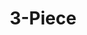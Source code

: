 ---
layout: playlist
title: 3-Piece
songs: [simple-phonk, sorry-phonk, bass-and-piano, damp, candy-rain, internet-vibes, kirby-one, mac-guitar]
---